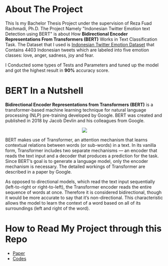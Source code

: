 # About The Project

This Is my Bachelor Thesis Project under the supervision of Reza Fuad Rachmadi, Ph.D. The Project Namely 
"Indonesian Twitter Emotion text Detection using BERT" is about How **Bidirectional Encoder Representations From Transformers (BERT)** Works in Text Classification Task.
The Dataset that I used is [Indonesian Twitter Emotion Dataset](https://github.com/meisaputri21/Indonesian-Twitter-Emotion-Dataset) that Contains 4403 Indonesian tweets which are labeled into five emotion classes: love, anger, sadness, joy and fear.

I Conducted some types of Tests and Parameters and tuned up the model and got the highest result in **90%** accuracy score.

# BERT In a Nutshell

**Bidirectional Encoder Representations from Transformers (BERT)** is a transformer-based machine learning technique for natural language processing (NLP) pre-training developed by Google. BERT was created and published in 2018 by Jacob Devlin and his colleagues from Google. 

<p align="center">
  <img src="https://miro.medium.com/max/1400/0*m_kXt3uqZH9e7H4w.png"/>
</p>

BERT makes use of Transformer, an attention mechanism that learns contextual relations between words (or sub-words) in a text. In its vanilla form, Transformer includes two separate mechanisms — an encoder that reads the text input and a decoder that produces a prediction for the task. Since BERT’s goal is to generate a language model, only the encoder mechanism is necessary. The detailed workings of Transformer are described in a paper by Google.

As opposed to directional models, which read the text input sequentially (left-to-right or right-to-left), the Transformer encoder reads the entire sequence of words at once. Therefore it is considered bidirectional, though it would be more accurate to say that it’s non-directional. This characteristic allows the model to learn the context of a word based on all of its surroundings (left and right of the word).


# How to Read My Project through this Repo

- [Paper](https://github.com/to-to-to-to/Bachelor-Thesis-Paper-and-Codes/blob/master/paper.pdf)
- [Codes](https://github.com/to-to-to-to/Bachelor-Thesis-Paper-and-Codes/tree/master/Codes)

